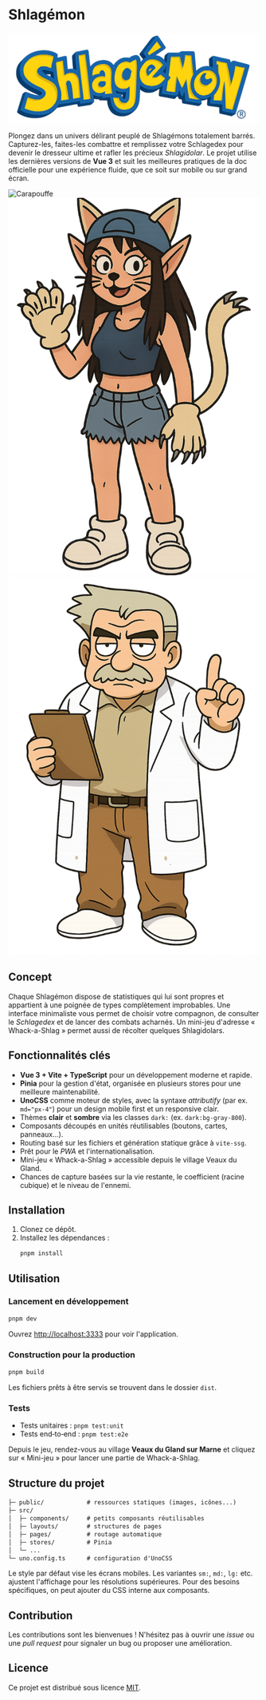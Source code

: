 # Shlagémon

![Logo](public/logo.png)

Plongez dans un univers délirant peuplé de Shlagémons totalement barrés. Capturez-les, faites-les combattre et remplissez votre Schlagedex pour devenir le dresseur ultime et rafler les précieux _Shlagidolar_. Le projet utilise les dernières versions de **Vue&nbsp;3** et suit les meilleures pratiques de la doc officielle pour une expérience fluide, que ce soit sur mobile ou sur grand écran.

![Carapouffe](public/shlagemons/carapouffe/carapouffe.png)
![Sachatte](public/characters/sachatte/sachatte.png)
![Prof Merdant](public/characters/prof-merdant/prof-merdant.png)

## Concept

Chaque Shlagémon dispose de statistiques qui lui sont propres et appartient à une poignée de types complètement improbables. Une interface minimaliste vous permet de choisir votre compagnon, de consulter le _Schlagedex_ et de lancer des combats acharnés.
Un mini-jeu d'adresse « Whack-a-Shlag » permet aussi de récolter quelques Shlagidolars.

## Fonctionnalités clés

- **Vue&nbsp;3 + Vite + TypeScript** pour un développement moderne et rapide.
- **Pinia** pour la gestion d'état, organisée en plusieurs stores pour une meilleure maintenabilité.
- **UnoCSS** comme moteur de styles, avec la syntaxe _attributify_ (par ex. `md="px-4"`) pour un design mobile first et un responsive clair.
- Thèmes **clair** et **sombre** via les classes `dark:` (ex. `dark:bg-gray-800`).
- Composants découpés en unités réutilisables (boutons, cartes, panneaux...).
- Routing basé sur les fichiers et génération statique grâce à `vite-ssg`.
- Prêt pour le _PWA_ et l'internationalisation.
- Mini-jeu « Whack-a-Shlag » accessible depuis le village Veaux du Gland.
- Chances de capture basées sur la vie restante, le coefficient (racine cubique) et le niveau de l'ennemi.

## Installation

1. Clonez ce dépôt.
2. Installez les dépendances :
   ```bash
   pnpm install
   ```

## Utilisation

### Lancement en développement

```bash
pnpm dev
```

Ouvrez <http://localhost:3333> pour voir l'application.

### Construction pour la production

```bash
pnpm build
```

Les fichiers prêts à être servis se trouvent dans le dossier `dist`.

### Tests

- Tests unitaires : `pnpm test:unit`
- Tests end‑to‑end : `pnpm test:e2e`

Depuis le jeu, rendez-vous au village **Veaux du Gland sur Marne** et cliquez sur « Mini-jeu » pour lancer une partie de Whack-a-Shlag.

## Structure du projet

```
├─ public/            # ressources statiques (images, icônes...)
├─ src/
│  ├─ components/     # petits composants réutilisables
│  ├─ layouts/        # structures de pages
│  ├─ pages/          # routage automatique
│  ├─ stores/         # Pinia
│  └─ ...
└─ uno.config.ts      # configuration d'UnoCSS
```

Le style par défaut vise les écrans mobiles. Les variantes `sm:`, `md:`, `lg:` etc. ajustent l'affichage pour les résolutions supérieures. Pour des besoins spécifiques, on peut ajouter du CSS interne aux composants.

## Contribution

Les contributions sont les bienvenues ! N'hésitez pas à ouvrir une _issue_ ou une _pull request_ pour signaler un bug ou proposer une amélioration.

## Licence

Ce projet est distribué sous licence [MIT](LICENSE).
